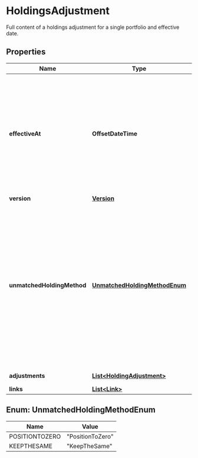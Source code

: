 

# HoldingsAdjustment

Full content of a holdings adjustment for a single portfolio and effective date.

## Properties

| Name | Type | Description | Notes |
|------------ | ------------- | ------------- | -------------|
|**effectiveAt** | **OffsetDateTime** | The effective datetime from which the adjustment is valid. There can only be one holdings adjustment for a transaction portfolio at a specific effective datetime, so this uniquely identifies the adjustment. |  |
|**version** | [**Version**](Version.md) |  |  |
|**unmatchedHoldingMethod** | [**UnmatchedHoldingMethodEnum**](#UnmatchedHoldingMethodEnum) | Describes how the holdings were adjusted. If &#39;PositionToZero&#39; the entire transaction portfolio&#39;s holdings were set via a call to &#39;Set holdings&#39;. If &#39;KeepTheSame&#39; only the specified holdings were adjusted via a call to &#39;Adjust holdings&#39;. The available values are: PositionToZero, KeepTheSame |  |
|**adjustments** | [**List&lt;HoldingAdjustment&gt;**](HoldingAdjustment.md) | The holding adjustments. |  |
|**links** | [**List&lt;Link&gt;**](Link.md) |  |  [optional] |



## Enum: UnmatchedHoldingMethodEnum

| Name | Value |
|---- | -----|
| POSITIONTOZERO | &quot;PositionToZero&quot; |
| KEEPTHESAME | &quot;KeepTheSame&quot; |



